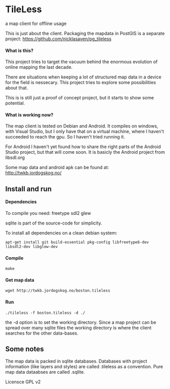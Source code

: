 # TileLess
a map client for offline usage

This is just about the client.
Packaging the mapdata in PostGIS is a separate project: https://github.com/nicklasaven/pg_tileless 

#### What is this? ####

This project tries to target the vacuum behind the enormous evolution of online mapping the last decade.

There are situations when keeping a lot of structured map data in a device for the field is nessecary. This project tries to explore some possibilities about that.

This is is still just a proof of concept project, but it starts to show some potential.

#### What is working now? ####

The map client is tested on Debian and Android. It compiles on windows,  with Visual Studio, but I only have that on a virtual machine, where I haven't succeeded to reach the gpu. So I haven't tried running it.

For Android I haven't yet found how to share the right parts of the Android Studio project, but that will come soon. It is basicly the Android project from libsdl.org

Some map data and android apk can be found at:
http://twkb.jordogskog.no/




## Install and run ##

#### Dependencies ####

To compile you need:
freetype
sdl2
glew

sqlite is part of the source-code for simplicity.

To install all dependencies on a clean debian system:

    apt-get install git build-essential pkg-config libfreetype6-dev libsdl2-dev libglew-dev

#### Compile ####



    make

#### Get map data ####


    wget http://twkb.jordogskog.no/boston.tileless

#### Run ###

    ./tileless -f boston.tileless -d ./

the -d option is to set the working directory. Since a map project can be spread over many sqlite files the working directory is where the client searches for the other data-bases.

## Some notes ##

The map data is packed in sqlite databases. Databases with project information (like layers and styles) are called .tileless as a convention. Pure map data dataabses are called .sqlite.

Licensce GPL v2
